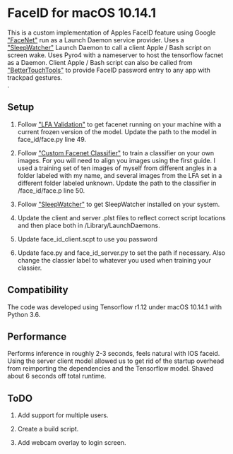# FaceID for macOS 10.14.1


This is a custom implementation of Apples FaceID feature using Google ["FaceNet"](https://github.com/davidsandberg/facenet) run as a Launch Daemon service provider. Uses a ["SleepWatcher"](https://www.bernhard-baehr.de) Launch Daemon to call a client Apple / Bash script on screen wake. Uses Pyro4 with a nameserver to host the tensorflow facnet as a Daemon. Client Apple / Bash script can also be called from ["BetterTouchTools"](https://folivora.ai) to provide FaceID password entry to any app with trackpad gestures.  
. 


## Setup

1) Follow ["LFA Validation"](https://github.com/davidsandberg/facenet/wiki/Validate-on-lfw) to get facenet running on your machine with a current frozen version of the model. Update the path to the model in face_id/face.py line 49.

2) Follow ["Custom Facenet Classifier"](https://github.com/davidsandberg/facenet/wiki/Train-a-classifier-on-own-images) to train a classifier on your own images. For you will need to align you images using the first guide. I used a training set of ten images of myself from different angles in a folder labeled with my name, and several images from the LFA set in a different folder labeled unknown. Update the path to the classifier in /face_id/face.p line 50.

3) Follow ["SleepWatcher"](https://www.kodiakskorner.com/log/258) to get SleepWatcher installed on your system.

4) Update the client and server .plst files to reflect correct script locations and then place both in /Library/LaunchDaemons.

5) Update face_id_client.scpt to use you password

6) Update face.py and face_id_server.py to set the path if necessary. Also change the classier label to whatever you used when training your classier. 

## Compatibility
The code was developed using Tensorflow r1.12 under macOS 10.14.1 with Python 3.6. 


## Performance
Performs inference in roughly 2-3 seconds, feels natural with IOS faceid. Using the server client model allowed us to get rid of the startup overhead from reimporting the dependencies and the Tensorflow model. Shaved about 6 seconds off total runtime.


## ToDO
1) Add support for multiple users.

2) Create a build script.

3) Add webcam overlay to login screen.

